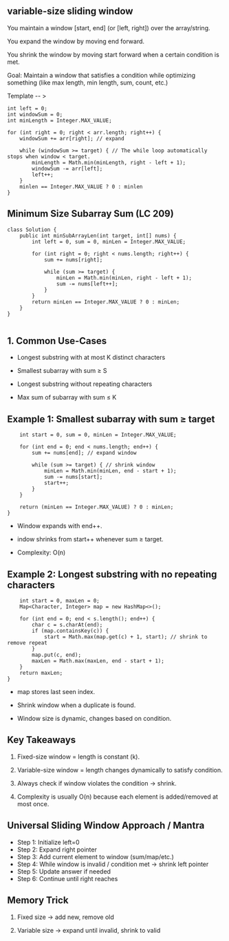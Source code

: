 ## variable-size sliding window

You maintain a window [start, end] (or [left, right]) over the array/string.

You expand the window by moving end forward.

You shrink the window by moving start forward when a certain condition is met.

Goal: Maintain a window that satisfies a condition while optimizing something (like max length, min length, sum, count, etc.)

Template -- >

```
int left = 0;
int windowSum = 0;
int minLength = Integer.MAX_VALUE;

for (int right = 0; right < arr.length; right++) {
    windowSum += arr[right]; // expand

    while (windowSum >= target) { // The while loop automatically stops when window < target.
        minLength = Math.min(minLength, right - left + 1);
        windowSum -= arr[left];
        left++;
    }
    minlen == Integer.MAX_VALUE ? 0 : minlen
}

```

## Minimum Size Subarray Sum (LC 209)
```declarative
class Solution {
    public int minSubArrayLen(int target, int[] nums) {
        int left = 0, sum = 0, minLen = Integer.MAX_VALUE;

        for (int right = 0; right < nums.length; right++) {
            sum += nums[right];

            while (sum >= target) {
                minLen = Math.min(minLen, right - left + 1);
                sum -= nums[left++];
            }
        }
        return minLen == Integer.MAX_VALUE ? 0 : minLen;
    }
}


```

## 1. Common Use-Cases
- Longest substring with at most K distinct characters

- Smallest subarray with sum ≥ S

- Longest substring without repeating characters

- Max sum of subarray with sum ≤ K

## Example 1: Smallest subarray with sum ≥ target
```public int minSubArrayLen(int target, int[] nums) {
    int start = 0, sum = 0, minLen = Integer.MAX_VALUE;

    for (int end = 0; end < nums.length; end++) {
        sum += nums[end]; // expand window

        while (sum >= target) { // shrink window
            minLen = Math.min(minLen, end - start + 1);
            sum -= nums[start];
            start++;
        }
    }

    return (minLen == Integer.MAX_VALUE) ? 0 : minLen;
}
```
- Window expands with end++.

- indow shrinks from start++ whenever sum ≥ target.

- Complexity: O(n)

## Example 2: Longest substring with no repeating characters
```public int lengthOfLongestSubstring(String s) {
    int start = 0, maxLen = 0;
    Map<Character, Integer> map = new HashMap<>();

    for (int end = 0; end < s.length(); end++) {
        char c = s.charAt(end);
        if (map.containsKey(c)) {
            start = Math.max(map.get(c) + 1, start); // shrink to remove repeat
        }
        map.put(c, end);
        maxLen = Math.max(maxLen, end - start + 1);
    }
    return maxLen;
}
```
- map stores last seen index.

- Shrink window when a duplicate is found.

- Window size is dynamic, changes based on condition.

## Key Takeaways
1. Fixed-size window = length is constant (k).

2. Variable-size window = length changes dynamically to satisfy condition.

3. Always check if window violates the condition → shrink.

4. Complexity is usually O(n) because each element is added/removed at most once.

## Universal Sliding Window Approach / Mantra

 - Step 1: Initialize left=0
 - Step 2: Expand right pointer
 - Step 3: Add current element to window (sum/map/etc.)
 - Step 4: While window is invalid / condition met → shrink left pointer
 - Step 5: Update answer if needed
 - Step 6: Continue until right reaches
  
## Memory Trick

1. Fixed size → add new, remove old

2. Variable size → expand until invalid, shrink to valid


